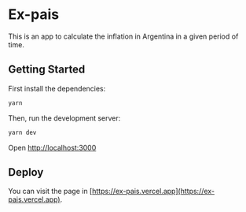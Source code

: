 # Ex-pais

This is an app to calculate the inflation in Argentina in a given period of time.

## Getting Started

First install the dependencies:

```bash
yarn
```

Then, run the development server:

```bash
yarn dev
```

Open [http://localhost:3000](http://localhost:3000)

## Deploy

You can visit the page in [https://ex-pais.vercel.app](https://ex-pais.vercel.app).
